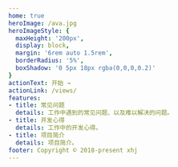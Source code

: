 ```yaml
---
home: true
heroImage: /ava.jpg
heroImageStyle: {
  maxHeight: '200px',
  display: block,
  margin: '6rem auto 1.5rem',
  borderRadius: '5%',
  boxShadow: '0 5px 18px rgba(0,0,0,0.2)'
}
actionText: 开始 →
actionLink: /views/
features:
- title: 常见问题
  details: 工作中遇到的常见问题、以及难以解决的问题。
- title: 开发心得
  details: 工作中的开发心得。
- title: 项目简介
  details: 项目简介。
footer: Copyright © 2018-present xhj
---
```

